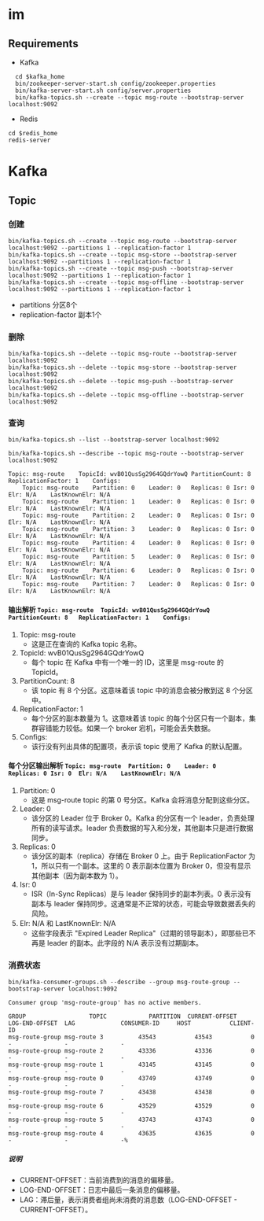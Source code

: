 # im

## Requirements
* Kafka
```shell
  cd $kafka_home
  bin/zookeeper-server-start.sh config/zookeeper.properties
  bin/kafka-server-start.sh config/server.properties
  bin/kafka-topics.sh --create --topic msg-route --bootstrap-server localhost:9092

```
* Redis
```shell
cd $redis_home
redis-server
```


# Kafka

## Topic

### 创建
``` shell
bin/kafka-topics.sh --create --topic msg-route --bootstrap-server localhost:9092 --partitions 1 --replication-factor 1
bin/kafka-topics.sh --create --topic msg-store --bootstrap-server localhost:9092 --partitions 1 --replication-factor 1
bin/kafka-topics.sh --create --topic msg-push --bootstrap-server localhost:9092 --partitions 1 --replication-factor 1
bin/kafka-topics.sh --create --topic msg-offline --bootstrap-server localhost:9092 --partitions 1 --replication-factor 1
```
* partitions 分区8个
* replication-factor 副本1个

### 删除
``` shell
bin/kafka-topics.sh --delete --topic msg-route --bootstrap-server localhost:9092
bin/kafka-topics.sh --delete --topic msg-store --bootstrap-server localhost:9092
bin/kafka-topics.sh --delete --topic msg-push --bootstrap-server localhost:9092
bin/kafka-topics.sh --delete --topic msg-offline --bootstrap-server localhost:9092

```

### 查询
``` shell
bin/kafka-topics.sh --list --bootstrap-server localhost:9092
```

```shell
bin/kafka-topics.sh --describe --topic msg-route --bootstrap-server localhost:9092
```

```text
Topic: msg-route	TopicId: wvB01QusSg2964GQdrYowQ	PartitionCount: 8	ReplicationFactor: 1	Configs:
	Topic: msg-route	Partition: 0	Leader: 0	Replicas: 0	Isr: 0	Elr: N/A	LastKnownElr: N/A
	Topic: msg-route	Partition: 1	Leader: 0	Replicas: 0	Isr: 0	Elr: N/A	LastKnownElr: N/A
	Topic: msg-route	Partition: 2	Leader: 0	Replicas: 0	Isr: 0	Elr: N/A	LastKnownElr: N/A
	Topic: msg-route	Partition: 3	Leader: 0	Replicas: 0	Isr: 0	Elr: N/A	LastKnownElr: N/A
	Topic: msg-route	Partition: 4	Leader: 0	Replicas: 0	Isr: 0	Elr: N/A	LastKnownElr: N/A
	Topic: msg-route	Partition: 5	Leader: 0	Replicas: 0	Isr: 0	Elr: N/A	LastKnownElr: N/A
	Topic: msg-route	Partition: 6	Leader: 0	Replicas: 0	Isr: 0	Elr: N/A	LastKnownElr: N/A
	Topic: msg-route	Partition: 7	Leader: 0	Replicas: 0	Isr: 0	Elr: N/A	LastKnownElr: N/A
```

#### 输出解析  ```Topic: msg-route	TopicId: wvB01QusSg2964GQdrYowQ	PartitionCount: 8	ReplicationFactor: 1	Configs:```


1. Topic: msg-route 
   * 这是正在查询的 Kafka topic 名称。
2. TopicId: wvB01QusSg2964GQdrYowQ 
   * 每个 topic 在 Kafka 中有一个唯一的 ID，这里是 msg-route 的 TopicId。
3. PartitionCount: 8 
   * 该 topic 有 8 个分区。这意味着该 topic 中的消息会被分散到这 8 个分区中。
4. ReplicationFactor: 1 
   * 每个分区的副本数量为 1。这意味着该 topic 的每个分区只有一个副本，集群容错能力较低。如果一个 broker 宕机，可能会丢失数据。
5. Configs: 
   * 该行没有列出具体的配置项，表示该 topic 使用了 Kafka 的默认配置。

#### 每个分区输出解析  ```Topic: msg-route	Partition: 0	Leader: 0	Replicas: 0	Isr: 0	Elr: N/A	LastKnownElr: N/A```
1. Partition: 0 
   * 这是 msg-route topic 的第 0 号分区。Kafka 会将消息分配到这些分区。
2. Leader: 0 
   * 该分区的 Leader 位于 Broker 0。Kafka 的分区有一个 leader，负责处理所有的读写请求。leader 负责数据的写入和分发，其他副本只是进行数据同步。
3. Replicas: 0 
   * 该分区的副本（replica）存储在 Broker 0 上。由于 ReplicationFactor 为 1，所以只有一个副本。这里的 0 表示副本位置为 Broker 0，但没有显示其他副本（因为副本数为 1）。
4. Isr: 0 
   * ISR（In-Sync Replicas）是与 leader 保持同步的副本列表。0 表示没有副本与 leader 保持同步。这通常是不正常的状态，可能会导致数据丢失的风险。
5. Elr: N/A 和 LastKnownElr: N/A 
   * 这些字段表示 "Expired Leader Replica"（过期的领导副本），即那些已不再是 leader 的副本。此字段的 N/A 表示没有过期副本。


### 消费状态
```shell
bin/kafka-consumer-groups.sh --describe --group msg-route-group --bootstrap-server localhost:9092
```
```textmate
Consumer group 'msg-route-group' has no active members.

GROUP                  TOPIC            PARTITION  CURRENT-OFFSET  LOG-END-OFFSET  LAG             CONSUMER-ID     HOST           CLIENT-ID
msg-route-group msg-route 3          43543           43543           0               -               -               -
msg-route-group msg-route 2          43336           43336           0               -               -               -
msg-route-group msg-route 1          43145           43145           0               -               -               -
msg-route-group msg-route 0          43749           43749           0               -               -               -
msg-route-group msg-route 7          43438           43438           0               -               -               -
msg-route-group msg-route 6          43529           43529           0               -               -               -
msg-route-group msg-route 5          43743           43743           0               -               -               -
msg-route-group msg-route 4          43635           43635           0               -               -               -%
```

##### 说明
* CURRENT-OFFSET：当前消费到的消息的偏移量。
* LOG-END-OFFSET：日志中最后一条消息的偏移量。
* LAG：滞后量，表示消费者组尚未消费的消息数（LOG-END-OFFSET - CURRENT-OFFSET）。